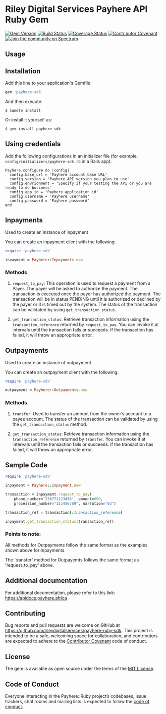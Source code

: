 # Riley Digital Services Payhere API Ruby Gem

[![Gem Version](https://badge.fury.io/rb/payhere-sdk.svg)](https://badge.fury.io/rb/payhere-sdk)
[![Build Status](https://travis-ci.com/rileydigitalservices/payhere-sdk.svg?branch=master)](https://travis-ci.com/rileydigitalservices/payhere-sdk)
[![Coverage Status](https://coveralls.io/repos/github/rileydigitalservices/payhere-sdk/badge.svg?branch=master)](https://coveralls.io/github/rileydigitalservices/payhere-sdk?branch=master)
[![Contributor Covenant](https://img.shields.io/badge/Contributor%20Covenant-v2.0%20adopted-ff69b4.svg)](code_of_conduct.md)
[![Join the community on Spectrum](https://withspectrum.github.io/badge/badge.svg)](https://spectrum.chat/payhere-api-sdk/)

## Usage

## Installation

Add this line to your application's Gemfile:

```ruby
gem 'payhere-sdk'
```

And then execute:

    $ bundle install

Or install it yourself as:

    $ gem install payhere-sdk

## Using credentials
Add the following configurations in an initializer file (for example, `config/initializers/payhere-sdk.rb` in a Rails app):

```
Payhere.configure do |config|
  config.base_url = 'Payhere account base URL'
  config.version = 'Payhere API version you plan to use'
  config.envrionment = 'Specify if your testing the API or you are ready to do business'
  config.app_id = 'Payhere application id'
  config.username = 'Payhere username'
  config.password = 'Payhere password'
end
```

## Inpayments
Used to create an instance of inpayment


You can create an inpayment client with the following:

```ruby
require 'payhere-sdk'

inpayment = Payhere::Inpayments.new
```

### Methods
1. `request_to_pay`: This operation is used to request a payment from a Payer. The payer will be asked to authorize the payment. The transaction is executed once the payer has authorized the payment. The transaction will be in status PENDING until it is authorized or declined by the payer or it is timed out by the system. The status of the transaction can be validated by using `get_transaction_status`. 

2. `get_transaction_status`: Retrieve transaction information using the `transaction_reference` returned by `request_to_pay`. You can invoke it at intervals until the transaction fails or succeeds. If the transaction has failed, it will throw an appropriate error. 

## Outpayments
Used to create an instance of outpayment

You can create an outpayment client with the following:

```ruby
require 'payhere-sdk'

outpayment = Payhere::Outpayments.new
```

### Methods
1. `transfer`: Used to transfer an amount from the owner’s account to a payee account. The status of the transaction can be validated by using the `get_transaction_status` method.

2. `get_transaction_status`: Retrieve transaction information using the `transaction_reference` returned by `transfer`. You can invoke it at intervals until the transaction fails or succeeds. If the transaction has failed, it will throw an appropriate error. 

## Sample Code

```ruby
require 'payhere-sdk'

inpayment = Payhere::Inpayment.new 

transaction = inpayment.request_to_pay(
    phone_number="256772123456", amount=600, 
    procession_number="123456789", narration="dd")

transaction_ref = transaction[:transaction_reference]

inpayment.get_transaction_status(transaction_ref)

```

### Points to note:
All methods for Outpayments follow the same format as the examples shown above for Inpayments 

The 'transfer' method for Outpayemts follows the same format as 'request_to_pay' above.

## Additional documentation
For additional documentation, please refer to this link: https://apidocs.payhere.africa

## Contributing

Bug reports and pull requests are welcome on GitHub at https://github.com/rileydigitalservices/payhere-ruby-sdk. This project is intended to be a safe, welcoming space for collaboration, and contributors are expected to adhere to the [Contributor Covenant](http://contributor-covenant.org) code of conduct.

## License

The gem is available as open source under the terms of the [MIT License](https://opensource.org/licenses/MIT).

## Code of Conduct

Everyone interacting in the Payhere::Ruby project’s codebases, issue trackers, chat rooms and mailing lists is expected to follow the [code of conduct](https://github.com/rileydigitalservices/payhere-ruby-sdk/blob/master/CODE_OF_CONDUCT.md).
